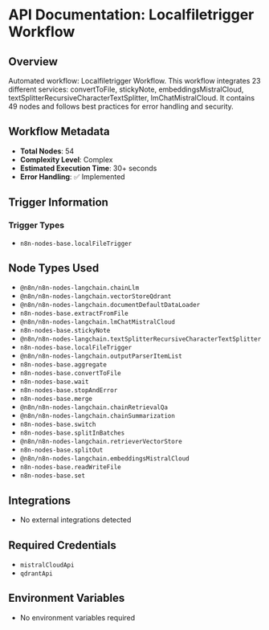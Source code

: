 # API Documentation: Localfiletrigger Workflow

## Overview
Automated workflow: Localfiletrigger Workflow. This workflow integrates 23 different services: convertToFile, stickyNote, embeddingsMistralCloud, textSplitterRecursiveCharacterTextSplitter, lmChatMistralCloud. It contains 49 nodes and follows best practices for error handling and security.

## Workflow Metadata
- **Total Nodes**: 54
- **Complexity Level**: Complex
- **Estimated Execution Time**: 30+ seconds
- **Error Handling**: ✅ Implemented

## Trigger Information
### Trigger Types
- `n8n-nodes-base.localFileTrigger`

## Node Types Used
- `@n8n/n8n-nodes-langchain.chainLlm`
- `@n8n/n8n-nodes-langchain.vectorStoreQdrant`
- `@n8n/n8n-nodes-langchain.documentDefaultDataLoader`
- `n8n-nodes-base.extractFromFile`
- `@n8n/n8n-nodes-langchain.lmChatMistralCloud`
- `n8n-nodes-base.stickyNote`
- `@n8n/n8n-nodes-langchain.textSplitterRecursiveCharacterTextSplitter`
- `n8n-nodes-base.localFileTrigger`
- `@n8n/n8n-nodes-langchain.outputParserItemList`
- `n8n-nodes-base.aggregate`
- `n8n-nodes-base.convertToFile`
- `n8n-nodes-base.wait`
- `n8n-nodes-base.stopAndError`
- `n8n-nodes-base.merge`
- `@n8n/n8n-nodes-langchain.chainRetrievalQa`
- `@n8n/n8n-nodes-langchain.chainSummarization`
- `n8n-nodes-base.switch`
- `n8n-nodes-base.splitInBatches`
- `@n8n/n8n-nodes-langchain.retrieverVectorStore`
- `n8n-nodes-base.splitOut`
- `@n8n/n8n-nodes-langchain.embeddingsMistralCloud`
- `n8n-nodes-base.readWriteFile`
- `n8n-nodes-base.set`

## Integrations
- No external integrations detected

## Required Credentials
- `mistralCloudApi`
- `qdrantApi`

## Environment Variables
- No environment variables required
